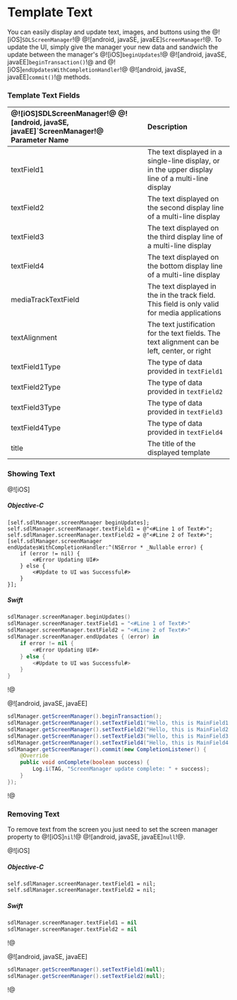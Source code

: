 # Template Text
You can easily display and update text, images, and buttons using the  @![iOS]`SDLScreenManager`!@ @![android, javaSE, javaEE]`ScreenManager`!@. To update the UI, simply give the manager your new data and sandwich the update between the manager's @![iOS]`beginUpdates`!@ @![android, javaSE, javaEE]`beginTransaction()`!@ and @![iOS]`endUpdatesWithCompletionHandler`!@ @![android, javaSE, javaEE]`commit()`!@ methods.

### Template Text Fields
| @![iOS]SDLScreenManager!@ @![android, javaSE, javaEE]`ScreenManager!@ Parameter Name | Description |
|:--------------------------------------------|:--------------|
| textField1 | The text displayed in a single-line display, or in the upper display line of a multi-line display |
| textField2 | The text displayed on the second display line of a multi-line display |
| textField3 | The text displayed on the third display line of a multi-line display |
| textField4 | The text displayed on the bottom display line of a multi-line display |
| mediaTrackTextField | The text displayed in the in the track field. This field is only valid for media applications |
| textAlignment | The text justification for the text fields. The text alignment can be left, center, or right  |
| textField1Type | The type of data provided in `textField1` |
| textField2Type | The type of data provided in `textField2` |
| textField3Type | The type of data provided in `textField3` |
| textField4Type | The type of data provided in `textField4` |
| title | The title of the displayed template |

### Showing Text
@![iOS]
##### Objective-C
```objc
[self.sdlManager.screenManager beginUpdates];
self.sdlManager.screenManager.textField1 = @"<#Line 1 of Text#>";
self.sdlManager.screenManager.textField2 = @"<#Line 2 of Text#>";
[self.sdlManager.screenManager endUpdatesWithCompletionHandler:^(NSError * _Nullable error) {
    if (error != nil) {
        <#Error Updating UI#>
    } else {
        <#Update to UI was Successful#>
    }
}];
```

##### Swift
```swift
sdlManager.screenManager.beginUpdates()
sdlManager.screenManager.textField1 = "<#Line 1 of Text#>"
sdlManager.screenManager.textField2 = "<#Line 2 of Text#>"
sdlManager.screenManager.endUpdates { (error) in
    if error != nil {
        <#Error Updating UI#>
    } else {
        <#Update to UI was Successful#>
    }
}
```
!@

@![android, javaSE, javaEE]

```java
sdlManager.getScreenManager().beginTransaction();
sdlManager.getScreenManager().setTextField1("Hello, this is MainField1.");
sdlManager.getScreenManager().setTextField2("Hello, this is MainField2.");
sdlManager.getScreenManager().setTextField3("Hello, this is MainField3.");
sdlManager.getScreenManager().setTextField4("Hello, this is MainField4.");
sdlManager.getScreenManager().commit(new CompletionListener() {
	@Override
	public void onComplete(boolean success) {
		Log.i(TAG, "ScreenManager update complete: " + success);
	}
});
```
!@

### Removing Text
To remove text from the screen you just need to set the screen manager property to @![iOS]`nil`!@ @![android, javaSE, javaEE]`null`!@.

@![iOS]
##### Objective-C
```objc
self.sdlManager.screenManager.textField1 = nil;
self.sdlManager.screenManager.textField2 = nil;
```

##### Swift
```swift
sdlManager.screenManager.textField1 = nil
sdlManager.screenManager.textField2 = nil
```
!@

@![android, javaSE, javaEE]
```java
sdlManager.getScreenManager().setTextField1(null);
sdlManager.getScreenManager().setTextField2(null);
```
!@